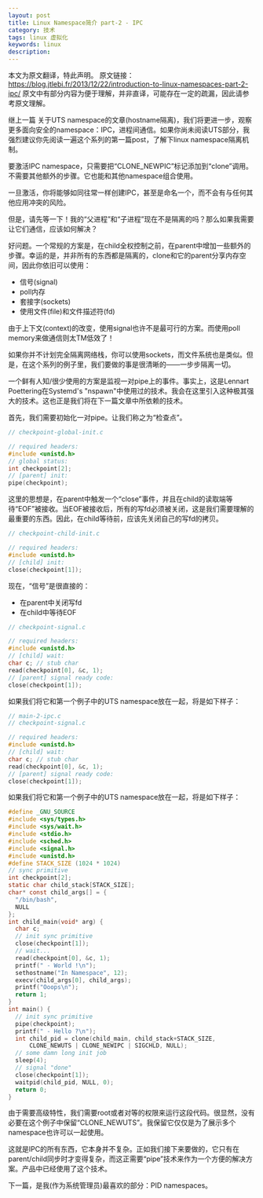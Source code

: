 ```yaml
---
layout: post
title: Linux Namespace简介 part-2 - IPC
category: 技术
tags: linux 虚拟化
keywords: linux
description:
---
```


本文为原文翻译，特此声明。
原文链接：https://blog.jtlebi.fr/2013/12/22/introduction-to-linux-namespaces-part-2-ipc/
原文中有部分内容为便于理解，并非直译，可能存在一定的疏漏，因此请参考原文理解。

继上一篇 关于UTS namespace的文章(hostname隔离)，我们将更进一步，观察更多面向安全的namespace：IPC，进程间通信。如果你尚未阅读UTS部分，我强烈建议你先阅读一遍这个系列的第一篇post，了解下linux namespace隔离机制。

要激活IPC namespace，只需要把“CLONE_NEWPIC”标记添加到“clone”调用。不需要其他额外的步骤。它也能和其他namespace组合使用。

一旦激活，你将能够如同往常一样创建IPC，甚至是命名一个，而不会有与任何其他应用冲突的风险。

但是，请先等一下！我的“父进程”和“子进程”现在不是隔离的吗？那么如果我需要让它们通信，应该如何解决？

好问题。一个常规的方案是，在child全权控制之前，在parent中增加一些额外的步骤。幸运的是，并非所有的东西都是隔离的，clone和它的parent分享内存空间，因此你依旧可以使用：

* 信号(signal)
* poll内存
* 套接字(sockets)
* 使用文件(file)和文件描述符(fd)

由于上下文(context)的改变，使用signal也许不是最可行的方案。而使用poll memory来做通信则太TM低效了！

如果你并不计划完全隔离网络栈，你可以使用sockets，而文件系统也是类似。但是，在这个系列的例子里，我们要做的事是很清晰的——一步步隔离一切。

一个鲜有人知/很少使用的方案是监视一对pipe上的事件。事实上，这是Lennart Poettering在Systemd's "nspawn"中使用过的技术。我会在这里引入这种极其强大的技术。这也正是我们将在下一篇文章中所依赖的技术。

首先，我们需要初始化一对pipe。让我们称之为“检查点”。

```c
// checkpoint-global-init.c

// required headers:
#include <unistd.h>
// global status:
int checkpoint[2];
// [parent] init:
pipe(checkpoint);
```
这里的思想是，在parent中触发一个“close”事件，并且在child的读取端等待“EOF”被接收。当EOF被接收后，所有的写fd必须被关闭，这是我们需要理解的最重要的东西。因此，在child等待前，应该先关闭自己的写fd的拷贝。

```c
// checkpoint-child-init.c

// required headers:
#include <unistd.h>
// [child] init:
close(checkpoint[1]);
```
现在，“信号”是很直接的：

* 在parent中关闭写fd
* 在child中等待EOF

```c
// checkpoint-signal.c

// required headers:
#include <unistd.h>
// [child] wait:
char c; // stub char
read(checkpoint[0], &c, 1);
// [parent] signal ready code:
close(checkpoint[1]);
```
如果我们将它和第一个例子中的UTS namespace放在一起，将是如下样子：

```c
// main-2-ipc.c
// checkpoint-signal.c

// required headers:
#include <unistd.h>
// [child] wait:
char c; // stub char
read(checkpoint[0], &c, 1);
// [parent] signal ready code:
close(checkpoint[1]);
```
如果我们将它和第一个例子中的UTS namespace放在一起，将是如下样子：

```c
#define _GNU_SOURCE
#include <sys/types.h>
#include <sys/wait.h>
#include <stdio.h>
#include <sched.h>
#include <signal.h>
#include <unistd.h>
#define STACK_SIZE (1024 * 1024)
// sync primitive
int checkpoint[2];
static char child_stack[STACK_SIZE];
char* const child_args[] = {
  "/bin/bash",
  NULL
};
int child_main(void* arg) {
  char c;
  // init sync primitive
  close(checkpoint[1]);
  // wait...
  read(checkpoint[0], &c, 1);
  printf(" - World !\n");
  sethostname("In Namespace", 12);
  execv(child_args[0], child_args);
  printf("Ooops\n");
  return 1;
}
int main() {
  // init sync primitive
  pipe(checkpoint);
  printf(" - Hello ?\n");
  int child_pid = clone(child_main, child_stack+STACK_SIZE,
      CLONE_NEWUTS | CLONE_NEWIPC | SIGCHLD, NULL);
  // some damn long init job
  sleep(4);
  // signal "done"
  close(checkpoint[1]);
  waitpid(child_pid, NULL, 0);
  return 0;
}
```

由于需要高级特性，我们需要root或者对等的权限来运行这段代码。很显然，没有必要在这个例子中保留“CLONE_NEWUTS”。我保留它仅仅是为了展示多个namespace也许可以一起使用。

这就是IPC的所有东西，它本身并不复杂。正如我们接下来要做的，它只有在parent/child同步时才变得复杂，而这正需要“pipe”技术来作为一个方便的解决方案。产品中已经使用了这个技术。

下一篇，是我(作为系统管理员)最喜欢的部分：PID namespaces。
